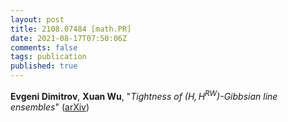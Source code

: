 ```yaml
---
layout: post
title: 2108.07484 [math.PR]
date: 2021-08-17T07:50:06Z
comments: false
tags: publication
published: true
---
```


<b>Evgeni Dimitrov</b>, <b>Xuan Wu</b>, "<i>Tightness of $(H, H^{RW})$-Gibbsian line ensembles</i>" ([arXiv](http://arxiv.org/abs/2108.07484v2))
